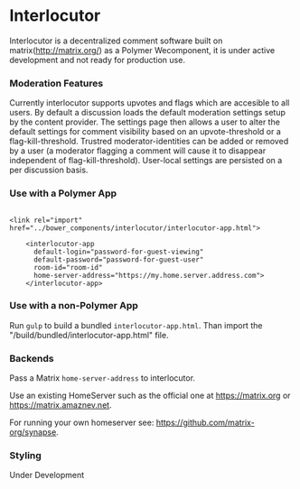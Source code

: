 # Interlocutor

Interlocutor is a decentralized comment software built on matrix(http://matrix.org/) as a Polymer Wecomponent, it is under active development and not ready for production use. 

### Moderation Features

Currently interlocutor supports upvotes and flags which are accesible to all users. By default a discussion loads the default moderation settings setup by the content provider. The settings page then allows a user to alter the default settings for comment visibility based on an upvote-threshold or a flag-kill-threshold. Trustred moderator-identities can be added or removed by a user (a moderator flagging a comment will cause it to disappear independent of flag-kill-threshold). User-local settings are persisted on a per discussion basis.

### Use with a Polymer App
```

<link rel="import" href="../bower_components/interlocutor/interlocutor-app.html">

    <interlocutor-app
      default-login="password-for-guest-viewing"
      default-password="password-for-guest-user"
      room-id="room-id"
      home-server-address="https://my.home.server.address.com">
    </interlocutor-app>
```

### Use with a non-Polymer App

Run `gulp` to build a bundled `interlocutor-app.html`. Than import the "/build/bundled/interlocutor-app.html" file.

### Backends
Pass a Matrix `home-server-address` to interlocutor. 

Use an existing HomeServer such as the official one at https://matrix.org or https://matrix.amaznev.net.

For running your own homeserver see: https://github.com/matrix-org/synapse. 

### Styling

Under Development

